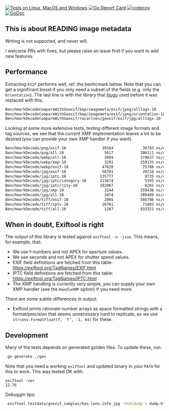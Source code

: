 [![Tests on Linux, MacOS and Windows](https://github.com/bep/imagemeta/workflows/Test/badge.svg)](https://github.com/bep/imagemeta/actions?query=workflow:Test)
[![Go Report Card](https://goreportcard.com/badge/github.com/bep/imagemeta)](https://goreportcard.com/report/github.com/bep/imagemeta)
[![codecov](https://codecov.io/gh/bep/imagemeta/branch/main/graph/badge.svg)](https://codecov.io/gh/bep/imagemeta)
[![GoDoc](https://godoc.org/github.com/bep/imagemeta?status.svg)](https://godoc.org/github.com/bep/imagemeta)

## This is about READING image metadata

Writing is not supported, and never will.

I welcome PRs with fixes, but please raise an issue first if you want to add new features.

## Performance

Extracting `EXIF` performs well, ref. the benhcmark below. Note that you can get a significant boost if you only need a subset of the fields (e.g. only the `Orientation`). The last line is with the library that [Hugo](https://github.com/gohugoio/hugo) used before it was replaced with this.

```bash
BenchmarkDecodeCompareWithGoexif/bep/imagemeta/exif/jpeg/alltags-10                62474             19054 ns/op            4218 B/op        188 allocs/op
BenchmarkDecodeCompareWithGoexif/bep/imagemeta/exif/jpeg/orientation-10           309145              3723 ns/op             352 B/op          8 allocs/op
BenchmarkDecodeCompareWithGoexif/rwcarlsen/goexif/exif/jpg/alltags-10              21987             50195 ns/op          175548 B/op        812 allocs/op
```

Looking at some more extensive tests, testing different image formats and tag sources, we see that the current XMP implementation leaves a lot to be desired (you can provide your own XMP handler if you want). 

```bash
BenchmarkDecode/png/exif-10                39164             30783 ns/op            4231 B/op        189 allocs/op
BenchmarkDecode/png/all-10                  5617            206111 ns/op           48611 B/op        310 allocs/op
BenchmarkDecode/webp/all-10                 3069            379637 ns/op          144181 B/op       2450 allocs/op
BenchmarkDecode/webp/xmp-10                 3291            359133 ns/op          139991 B/op       2265 allocs/op
BenchmarkDecode/webp/exif-10               47028             25788 ns/op            4255 B/op        191 allocs/op
BenchmarkDecode/jpg/exif-10                58701             20216 ns/op            4223 B/op        188 allocs/op
BenchmarkDecode/jpg/iptc-10               135777              8725 ns/op            1562 B/op         80 allocs/op
BenchmarkDecode/jpg/iptc/category-10      215674              5393 ns/op             456 B/op         15 allocs/op
BenchmarkDecode/jpg/iptc/city-10          192067              6201 ns/op             553 B/op         17 allocs/op
BenchmarkDecode/jpg/xmp-10                  3244            359436 ns/op          139861 B/op       2263 allocs/op
BenchmarkDecode/jpg/all-10                  2874            389489 ns/op          145700 B/op       2523 allocs/op
BenchmarkDecode/tiff/exif-10                2065            566786 ns/op          214089 B/op        282 allocs/op
BenchmarkDecode/tiff/iptc-10               16761             71003 ns/op            2603 B/op        133 allocs/op
BenchmarkDecode/tiff/all-10                 1267            933321 ns/op          356878 B/op       2668 allocs/op
```

## When in doubt, Exiftool is right

The output of this library is tested against `exiftool -n -json`. This means, for example, that:

*  We use f-numbers and not APEX for aperture values.
*  We use seconds and not APEX for shutter speed values.
*  EXIF field definitions are fetched from this table:  https://exiftool.org/TagNames/EXIF.html
*  IPTC field definitions are fetched from this table:  https://exiftool.org/TagNames/IPTC.html
*  The XMP handling is currently very simple, you can supply your own XMP handler (see the `HandleXMP` option) if you need more.

There are some subtle differences in output:

* Exiftool prints rationale number arrays as space formatted strings with a format/precision that seems unnecessary hard to replicate, so we use `strconv.FormatFloat(f, 'f', -1, 64)` for these.

## Development

Many of the tests depends on generated golden files. To update these, run:

```bash
 go generate ./gen
```

Note that you need a working `exiftool` and updated binary in your `PATH` for this to work. This was tested OK with:

```
exiftool -ver
12.76
```

Debuggin tips:

```bash
 exiftool testdata/goexif_samples/has-lens-info.jpg -htmldump > dump.html
 ```
